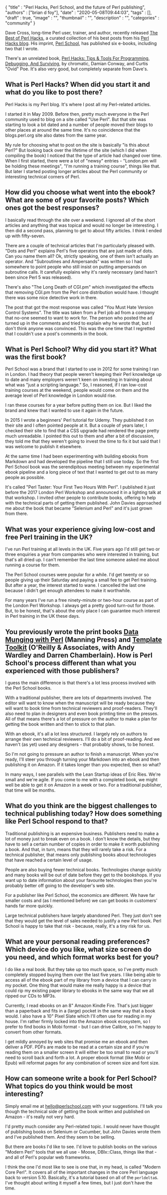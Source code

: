 
  {
    "title"       : "Perl Hacks, Perl School, and the future of Perl publishing",
    "authors"     : ["brian d foy"],
    "date"        : "2020-05-08T09:44:03",
    "tags"        : [],
    "draft"       : true,
    "image"       : "",
    "thumbnail"   : "",
    "description" : "",
    "categories"  : "community"
  }

Dave Cross, long-time Perl user, trainer, and author, recently released [The Best of Perl Hacks](https://perlhacks.com/2020/04/the-best-of-perl-hacks/), a curated collection of his best posts from his [Perl Hacks blog](https://perlhacks.com). His imprint, [Perl School](https://perlschool.com), has published six e-books, including two that I wrote.

There's an unrelated book, [Perl Hacks: Tips & Tools For Programming, Debugging, And Surviving](), by chromatic, Damian Conway, and Curtis "Ovid" Poe. It's also very good, but completely separate from Dave's.

## What is Perl Hacks? When did you start it and what do you like to post there?

Perl Hacks is my Perl blog. It's where I post all my Perl-related articles.

I started it in May 2009. Before then, pretty much everyone in the Perl
community used to blog on a site called "Use Perl". But that site was starting
to look a bit dated and a number of people moved their blogs to other places
at around the same time. It's no coincidence that the blogs.perl.org site also
dates from the same year.

My rule for choosing what to post on the site is basically "is this about
Perl?" But looking back over the lifetime of the site (which I did when
compiling the book) I noticed that the type of article had changed over time.
When I first started, there were a lot of "newsy" entries - "London.pm will
be holding these meetings", "I'm running a training course", things like that.
But later I started posting longer articles about the Perl community or
interesting technical corners of Perl.

## How did you choose what went into the ebook? What are some of your favorite posts? Which ones got the best responses?

I basically read through the site over a weekend. I ignored all of the short
articles and anything that was topical and would no longer be interesting. I
then did a second pass, planning to get to about fifty articles. I think I
ended up with fifty-seven.

There are a couple of technical articles that I'm particularly pleased with.
"Dots and Perl" explains Perl's five operators that are just made of dots.
Can you name them all? Ok, strictly speaking, one of them isn't actually an
operator. And "Subroutines and Ampersands" was written so I had somewhere to
point people who still insist on putting ampersands on subroutine calls. It
carefully explains why it's rarely necessary (and hasn't been since Perl 5
was released).

There's also "The Long Death of CGI.pm" which investigated the effects that
removing CGI.pm from the Perl core distribution would have. I thought there
was some nice detective work in there.

The post that got the most response was called "You Must Hate Version Control
Systems". The title was taken from a Perl job ad from a company that no-one
seemed to want to work for. The person who posted the ad turned up in the
comments and tried to explain why he wrote that, but I don't think anyone was
convinced. This was the one time that I regretted that I couldn't use a post's
comments in the book.

## What is Perl School? Why did you start it? What was the first book?

Perl School was a brand that I started to use in 2012 for some training I ran
in London. I had theory that people weren't keeping their Perl knowledge up
to date and many employers weren't keen on investing in training about what
was "just a scripting language." So, I reasoned, if I ran low-cost training
courses at the weekend, people would come on them and the average level of Perl
knowledge in London would rise.

I ran these courses for a year before putting them on ice. But I liked the
brand and knew that I wanted to use it again in the future.

In 2015 I wrote a beginners' Perl tutorial for Udemy. They published it on their
site and I often pointed people at it. But a couple of years later, I checked
their site to find that a CSS upgrade had rendered the page pretty much
unreadable. I pointed this out to them and after a bit of discussion, they
told me that they weren't going to invest the time to fix it but said that I
was welcome to publish it elsewhere.

At the same time I had been experimenting with building ebooks from Markdown
and had developed the pipeline that I still use today. So the first Perl School
book was the serendipitous meeting between my experimental ebook pipeline and
a long piece of text that I wanted to get out to as many people as possible.

It's called "Perl Taster: Your First Two Hours With Perl". I published it just
before the 2017 London Perl Workshop and announced it in a lighting talk at
that workshop. I invited other people to contribute books, offering to help
with the technical parts of getting them published. John Davies approached me
about the book that became "Selenium and Perl" and it's just grown from there.


## What was your experience giving low-cost and free Perl training in the UK?

I've run Perl training at all levels in the UK. Five years ago I'd still get
two or three enquiries a year from companies who were interested in training,
but that's all dried up. I can't remember the last time someone asked me about
running a course for them.

The Perl School courses were popular for a while. I'd get twenty or so people
giving up their Saturday and paying a small fee to get Perl training. But
after a year, the interest started to wane. I cancelled the last one because
I didn't get enough attendees to make it worthwhile.

For many years I've run a free ninety-minute or two-hour course as part of the
London Perl Workshop. I always get a pretty good turn-out for those. But, to
be honest, that's about the only place I can guarantee much interest in Perl
training in the UK these days.

## You previously wrote the print books [Data Munging with Perl](https://www.manning.com/books/data-munging-with-perl) (Manning Press) and [Template Toolkit](http://www.template-toolkit.org/book.html) (O'Reilly & Associates, with Andy Wardley and Darren Chamberlain). How is Perl School's process different than what you experienced with those publishers?

I guess the main difference is that there's a lot less process involved with
the Perl School books.

With a traditional publisher, there are lots of departments involved. The
editor will want to know when the manuscript will be ready because they will
want to book time from technical reviewers and proof-readers. They'll also
need to plan in designers and even book printing time on the presses. All of
that means there's a lot of pressure on the author to make a plan for getting
the book written and then to stick to that plan.

With an ebook, it's all a lot less structured. I largely rely on authors to
arrange their own technical reviewers. I'll do a bit of proof-reading. And
we haven't (as yet) used any designers - that probably shows, to be honest.

So I'm not going to pressure an author to finish a manuscript. When you're
ready, I'll steer you through turning your Markdown into an ebook and then
publishing it on Amazon. If it takes longer than you expected, then so what?

In many ways, I see parallels with the Lean Startup ideas of Eric Ries. We're
small and we're agile. If you come to me with a completed book, we might well
be able to get it on Amazon in a week or two. For a traditional publisher,
that time will be months.

## What do you think are the biggest challenges to technical publishing today? How does something like Perl School respond to that?

Traditional publishing is an expensive business. Publishers need to make a lot
of money just to break even on a book. I don't know the details, but they have
to sell a certain number of copies in order to make it worth publishing a book.
And that, in turn, means that they will rarely take a risk. For a technical
publisher, that means only publishing books about technologies that have
reached a certain level of usage.

People are also buying fewer technical books. Technologies change quickly and
many books will be out of date before they get to the bookshops. If you want
up to date information about your favourite technologies then you're probably
better off going to the developer's web site.

For a publisher like Perl School, the economics are different. We have far
smaller costs and (as I mentioned before) we can get books in customers' hands
far more quickly.

Large technical publishers have largely abandoned Perl. They just don't see
that they would get the level of sales needed to justify a new Perl book. Perl
School is happy to take that risk - because, really, it's a tiny risk for us.

## What are your personal reading preferences? Which device do you like, what size screen do you need, and which format works best for you?

I do like a real book. But they take up too much space, so I've pretty much
completely stopped buying them over the last five years. I like being able
to access all of the ebook part of my library from a device that I can carry
in my pocket. One thing that would make me really happy is a device that could
rip my existing paper library to ebooks in the same way that we all ripped our
CDs to MP3s.

Currently, I read ebooks on an 8" Amazon Kindle Fire. That's just bigger than
a paperback and fits in a (large) pocket in the same way that a book would. I
also have a 10" Pixel Slate which I'll often use for reading in my house. I'm
rather firmly locked into the Amazon ebook ecosystem, so I prefer to find
books in Mobi format - but I can drive Calibre, so I'm happy to convert from
other formats.

I get mildly annoyed by web sites that promise me an ebook and then deliver a
PDF. PDFs are made to be read at a certain size and if you're reading them on
a smaller screen it will either be too small to read or you'll need to scroll
back and forth a lot. A proper ebook format (like Mobi or Epub) will reformat
pages for any combination of screen size and font size.

## How can someone write a book for Perl School? What topics do you think would be most interesting?

Simply email me at hello@perlschool.com with your suggestions. I'll talk you
though the technical side of getting the book written and published on Amazon -
it's really not very hard.

I'd pretty much consider any Perl-related topic. I would never have thought
of publishing books on Selenium or Cucumber, but John Davies wrote them and
I've published them. And they seem to be selling.

But there are books I'd like to see. I'd love to publish books on the various
"Modern Perl" tools that we all use - Moose, DBIx::Class, things like that - and
all of Perl's popular web frameworks.

I think the one I'd most like to see is one that, in my head, is called
"Modern Core Perl". It covers all of the important changes in the core Perl
language back to version 5.10. Basically, it's a tutorial based on all of the
`perldelta`s. I've thought about writing it myself a few times, but I just don't
have the time.
